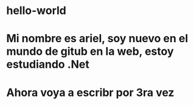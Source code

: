 # hello-world
# Mi nombre es ariel, soy nuevo en el mundo de gitub en la web, estoy estudiando .Net
# Ahora voya a escribr por 3ra vez
